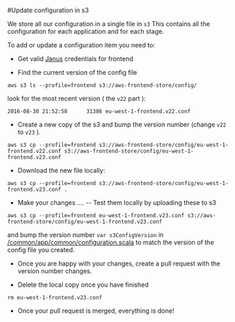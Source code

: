 #Update configuration in s3

We store all our configuration in a single file in `s3`
This contains all the configuration for each application and for each stage.

To add or update a configuration item you need to:

- Get valid [Janus](https://janus.gutools.co.uk) credentials for frontend

- Find the current version of the config file
```
aws s3 ls --profile=frontend s3://aws-frontend-store/config/
```

look for the most recent version ( the `v22` part ):

```
2016-08-30 21:52:58      31386 eu-west-1-frontend.v22.conf
```

- Create a new copy of the s3 and bump the version number (change `v22` to `v23` ).

```
aws s3 cp --profile=frontend s3://aws-frontend-store/config/eu-west-1-frontend.v22.conf s3://aws-frontend-store/config/eu-west-1-frontend.v23.conf
```

-  Download the new file locally:
```
aws s3 cp --profile=frontend s3://aws-frontend-store/config/eu-west-1-frontend.v23.conf .
```

- Make your changes ....
-- Test them locally by uploading these to s3
```
aws s3 cp --profile=frontend eu-west-1-frontend.v23.conf s3://aws-frontend-store/config/eu-west-1-frontend.v23.conf
```
and bump the version number `var s3ConfigVersion` in [/common/app/common/configuration.scala](https://github.com/guardian/frontend/blob/master/common/app/common/configuration.scala) to match the version of the config file you created.

- Once you are happy with your changes, create a pull request with the version number changes.

- Delete the local copy once you have finished
```
rm eu-west-1-frontend.v23.conf
```

- Once your pull request is merged, everything is done!




